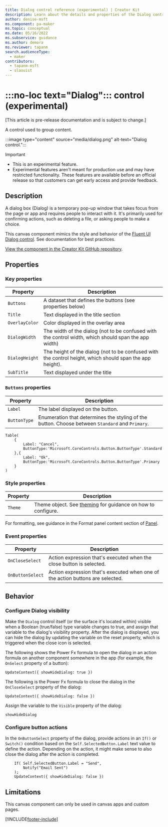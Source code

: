 ```yaml
---
title: Dialog control reference (experimental) | Creator Kit
description: Learn about the details and properties of the Dialog control in the Creator Kit.
author: denise-msft
ms.component: pa-maker
ms.topic: conceptual
ms.date: 05/16/2022
ms.subservice: guidance
ms.author: demora
ms.reviewer: tapanm
search.audienceType: 
  - maker
contributors:
  - tapanm-msft
  - slaouist
---
```

# :::no-loc text="Dialog"::: control (experimental)

[This article is pre-release documentation and is subject to change.]

A control used to group content.

:::image type="content" source="media/dialog.png" alt-text="Dialog control.":::

> [!IMPORTANT]
> - This is an experimental feature.
> - Experimental features aren’t meant for production use and may have restricted functionality. These features are available before an official release so that customers can get early access and provide feedback.

## Description

A dialog box (Dialog) is a temporary pop-up window that takes focus from the page or app and requires people to interact with it. It's primarily used for confirming actions, such as deleting a file, or asking people to make a choice.

This canvas component mimics the style and behavior of the [Fluent UI Dialog control](https://developer.microsoft.com/fluentui#/controls/web/Dialog). See documentation for best practices.

[View the component in the Creator Kit GitHub repository](https://github.com/microsoft/powercat-creator-kit/tree/main/CreatorKitCore/SolutionPackage/CanvasApps/cat_powercatcomponentlibrary_0be3a_DocumentUri_msapp_src).

## Properties

### Key properties

| Property | Description |
| -------- | ----------- |
| `Buttons` | A dataset that defines the buttons (see properties below) |
| `Title` | Text displayed in the title section |
| `OverlayColor` | Color displayed in the overlay area |
| `DialogWidth` | The width of the dialog (not to be confused with the control width, which should span the app width) |
| `DialogHeight` | The height of the dialog (not to be confused with the control height, which should span the app height). |
| `SubTitle` | Text displayed under the title |

### `Buttons` properties

| Property | Description |
| -------- | ----------- |
| `Label` | The label displayed on the button. |
| `ButtonType` | Enumeration that determines the styling of the button. Choose between `Standard` and `Primary`.|

```power-fx
Table(
    {
        Label: "Cancel", 
        ButtonType:'Microsoft.CoreControls.Button.ButtonType'.Standard 
    },{
        Label: "Ok", 
        ButtonType:'Microsoft.CoreControls.Button.ButtonType'.Primary
    }
)
```

### Style properties

| Property | Description |
| -------- | ----------- |
| `Theme` | Theme object. See [theming](theme.md) for guidance on how to configure. |

For formatting, see guidance in the Format panel content section of [Panel](./panel.md#format-panel-content).

### Event properties

| Property | Description |
| -------- | ----------- |
| `OnCloseSelect` | Action expression that's executed when the close button is selected. |
| `OnButtonSelect` | Action expression that's executed when one of the action buttons are selected. |

## Behavior

### Configure Dialog visibility

Make the `Dialog` control itself (or the surface it's located within) visible when a Boolean (true/false) type variable changes to true, and assign that variable to the dialog's visibility property. After the dialog is displayed, you can hide the dialog by updating the variable on the reset property, which is triggered when the close icon is selected.

The following shows the Power Fx formula to open the dialog in an action formula on another component somewhere in the app (for example, the `OnSelect` property of a button):

```power-fx
UpdateContext({ showHideDialog: true })
```

The following is the Power Fx formula to close the dialog in the `OnCloseSelect` property of the dialog:

```power-fx
UpdateContext({ showHideDialog: false })
```

Assign the variable to the `Visible` property of the dialog:

```power-fx
showHideDialog
```

### Configure button actions

In the `OnButtonSelect` property of the dialog, provide actions in an `If()` or `Switch()` condition based on the `Self.SelectedButton.Label` text value to define the action. Depending on the action, it might make sense to also close the dialog after the action is completed.

```power-fx
    If( Self.SelectedButton.Label = "Send", 
        Notify("Email Sent")
    );
    UpdateContext({ showHideDialog: false })
```

## Limitations

This canvas component can only be used in canvas apps and custom pages.

[!INCLUDE[footer-include](../../includes/footer-banner.md)]
